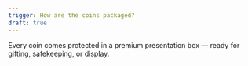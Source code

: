 ```yaml
---
trigger: How are the coins packaged?
draft: true
---
```


Every coin comes protected in a premium presentation box — ready for gifting, safekeeping, or display.